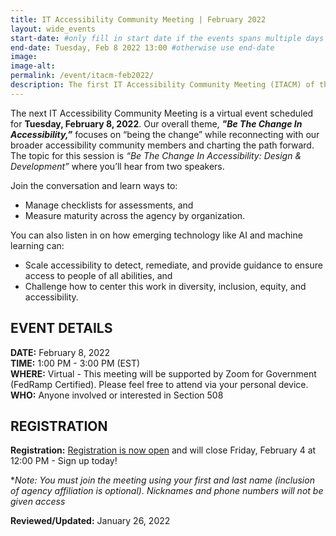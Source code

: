 ```yaml
---
title: IT Accessibility Community Meeting | February 2022 
layout: wide_events
start-date: #only fill in start date if the events spans multiple days
end-date: Tuesday, Feb 8 2022 13:00 #otherwise use end-date
image:
image-alt: 
permalink: /event/itacm-feb2022/
description: The first IT Accessibility Community Meeting (ITACM) of the new year will be held on Tuesday, February 8, 2022. 
---
```


The next IT Accessibility Community Meeting is a virtual event scheduled for **Tuesday, February 8, 2022**. Our overall theme, ***"Be The Change In Accessibility,”*** focuses on “being the change” while reconnecting with our broader accessibility community members and charting the path forward. The topic for this session is *“Be The Change In Accessibility: Design & Development”* where you’ll hear from two speakers.

Join the conversation and learn ways to:  

* Manage checklists for assessments, and 
* Measure maturity across the agency by organization.

You can also listen in on how emerging technology like AI and machine learning can:  

* Scale accessibility to detect, remediate, and provide guidance to ensure access to people of all abilities, and
* Challenge how to center this work in diversity, inclusion, equity, and accessibility.

## EVENT DETAILS
**DATE:** February 8, 2022  
**TIME:** 1:00 PM - 3:00 PM (EST)  
**WHERE:** Virtual - This meeting will be supported by Zoom for Government (FedRamp Certified). Please feel free to attend via your personal device.  
**WHO:** Anyone involved or interested in Section 508  

## REGISTRATION
**Registration:** <a href="https://feedback.gsa.gov/jfe/form/SV_5u58ZXmjuCFTT4G" target="_blank">Registration is now open</a> and will close Friday, February 4 at 12:00 PM - Sign up today!

**Note: You must join the meeting using your first and last name (inclusion of agency affiliation is optional). Nicknames and phone numbers will not be given access*

**Reviewed/Updated:** January 26, 2022